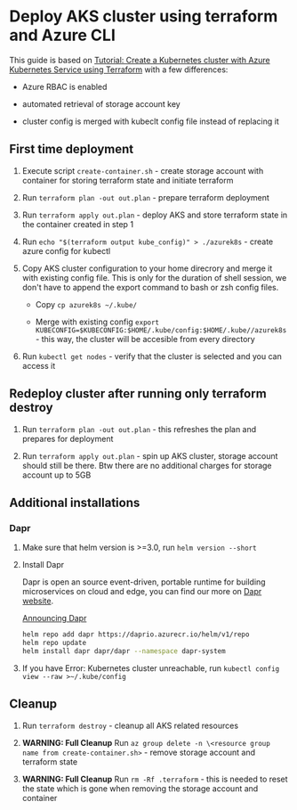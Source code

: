 # Deploy AKS cluster using terraform and Azure CLI

This guide is based on [Tutorial: Create a Kubernetes cluster with Azure Kubernetes Service using Terraform](https://docs.microsoft.com/en-us/azure/terraform/terraform-create-k8s-cluster-with-tf-and-aks) with a few differences:

* Azure RBAC is enabled

* automated retrieval of storage account key

* cluster config is merged with kubeclt config file instead of replacing it

## First time deployment

1. Execute script `create-container.sh` - create storage account with container for storing terraform state and initiate terraform

2. Run `terraform plan -out out.plan` - prepare terraform deployment

3. Run `terraform apply out.plan` - deploy AKS and store terraform state in the container created in step 1

4. Run `echo "$(terraform output kube_config)" > ./azurek8s` - create azure config for kubectl

5. Copy AKS cluster configuration to your home direcrory and merge it with existing config file. This is only for the duration of shell session, we don't have to append the export command to bash or zsh config files.

   * Copy `cp azurek8s ~/.kube/`

   * Merge with existing config `export KUBECONFIG=$KUBECONFIG:$HOME/.kube/config:$HOME/.kube//azurek8s` - this way, the cluster will be accesible from every directory

6. Run `kubectl get nodes` - verify that the cluster is selected and you can access it

## Redeploy cluster after running only terraform destroy

1. Run `terraform plan -out out.plan` - this refreshes the plan and prepares for deployment

2. Run `terraform apply out.plan` - spin up AKS cluster, storage account should still be there. Btw there are no additional charges for storage account up to 5GB

## Additional installations

### Dapr

1. Make sure that helm version is >=3.0, run `helm version --short`

2. Install Dapr

    Dapr is open an source event-driven, portable runtime for building microservices on cloud and edge, you can find our more on [Dapr website](https://dapr.io/).

    [Announcing Dapr](https://cloudblogs.microsoft.com/opensource/2019/10/16/announcing-dapr-open-source-project-build-microservice-applications/)

    ```bash
    helm repo add dapr https://daprio.azurecr.io/helm/v1/repo
    helm repo update
    helm install dapr dapr/dapr --namespace dapr-system
    ```

3. If you have Error: Kubernetes cluster unreachable, run `kubectl config view --raw >~/.kube/config`

## Cleanup

1. Run `terraform destroy` - cleanup all AKS related resources

2. __WARNING: Full Cleanup__ Run `az group delete -n \<resource group name from create-container.sh>` - remove storage account and terraform state

3. __WARNING: Full Cleanup__ Run `rm -Rf .terraform` - this is needed to reset the state which is gone when removing the storage account and container
